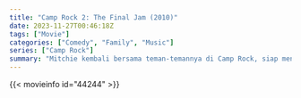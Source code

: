 ```yaml
---
title: "Camp Rock 2: The Final Jam (2010)"
date: 2023-11-27T00:46:18Z
tags: ["Movie"]
categories: ["Comedy", "Family", "Music"]
series: ["Camp Rock"]
summary: "Mitchie kembali bersama teman-temannya di Camp Rock, siap menampilkan musik, menari, dan bersenang-senang. "pacarnya" apakah disana juga. Sebuah kamp baru telah dibuka di seberang danau, menciptakan suasana persaingan atau perseteruan."
---
```


<mux-player stream-type="on-demand"
src="https://kp3d-my.sharepoint.com/personal/ryoo_kp3d_onmicrosoft_com/_layouts/15/download.aspx?share=EYs8TjP8w35NsgyhXvEM0DkBaoggCldKdK2cEQFHuN1ptQ" prefer-playback="mse" controls>

</mux-player>


{{< movieinfo id="44244" >}}

<script src="https://cdn.jsdelivr.net/npm/@mux/mux-player"></script>

 <script type="application/ld+json ">
{
"@context": "https://schema.org/",
"@type": "VideoObject",
"name": "Camp Rock 2: The Final Jam (2010)",
"contentUrl": "https://stream.mux.com/mYj1ZK2hP01dQDurgTleeb00S1buXD6XA00r4bW3P00QBA8.m3u8",
"thumbnailUrl": "https://www.themoviedb.org/t/p/original/hR8FubCsCAfoRns8E9J4Cz7uabT.jpg?width=314&fit_mode=preserve&time=25",
"uploadDate": "2023-11-27T00:46:18Z",
}

</script>

